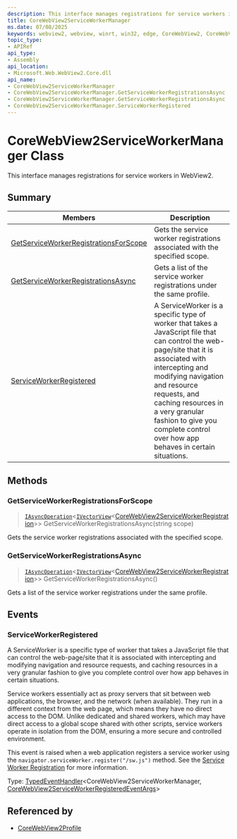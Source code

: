 ```yaml
---
description: This interface manages registrations for service workers in WebView2.
title: CoreWebView2ServiceWorkerManager
ms.date: 07/08/2025
keywords: webview2, webview, winrt, win32, edge, CoreWebView2, CoreWebView2Controller, browser control, edge html, CoreWebView2ServiceWorkerManager
topic_type:
- APIRef
api_type:
- Assembly
api_location:
- Microsoft.Web.WebView2.Core.dll
api_name:
- CoreWebView2ServiceWorkerManager
- CoreWebView2ServiceWorkerManager.GetServiceWorkerRegistrationsAsync
- CoreWebView2ServiceWorkerManager.GetServiceWorkerRegistrationsAsync
- CoreWebView2ServiceWorkerManager.ServiceWorkerRegistered
---
```


# CoreWebView2ServiceWorkerManager Class



This interface manages registrations for service workers in WebView2.


## Summary

Members|Description
--|--
[GetServiceWorkerRegistrationsForScope](#getserviceworkerregistrationsasync) | Gets the service worker registrations associated with the specified scope.
[GetServiceWorkerRegistrationsAsync](#getserviceworkerregistrationsasync) | Gets a list of the service worker registrations under the same profile.
[ServiceWorkerRegistered](#serviceworkerregistered) | A ServiceWorker is a specific type of worker that takes a JavaScript file that can control the web-page/site that it is associated with intercepting and modifying navigation and resource requests, and caching resources in a very granular fashion to give you complete control over how app behaves in certain situations.



## Methods

### GetServiceWorkerRegistrationsForScope

> [`IAsyncOperation`](/uwp/api/Windows.Foundation.IAsyncOperation-1)&lt;[`IVectorView`](/uwp/api/Windows.Foundation.Collections.IVectorView-1)&lt;[CoreWebView2ServiceWorkerRegistration](corewebview2serviceworkerregistration.md)&gt;&gt; GetServiceWorkerRegistrationsAsync(string scope)

Gets the service worker registrations associated with the specified scope.



### GetServiceWorkerRegistrationsAsync

> [`IAsyncOperation`](/uwp/api/Windows.Foundation.IAsyncOperation-1)&lt;[`IVectorView`](/uwp/api/Windows.Foundation.Collections.IVectorView-1)&lt;[CoreWebView2ServiceWorkerRegistration](corewebview2serviceworkerregistration.md)&gt;&gt; GetServiceWorkerRegistrationsAsync()

Gets a list of the service worker registrations under the same profile.


## Events

### ServiceWorkerRegistered

A ServiceWorker is a specific type of worker that takes a JavaScript file that can control the web-page/site that it is associated with intercepting and modifying navigation and resource requests, and caching resources in a very granular fashion to give you complete control over how app behaves in certain situations.

Service workers essentially act as proxy servers that sit between web applications, the browser, and the network (when available). They run in a different context from the web page, which means they have no direct access to the DOM. Unlike dedicated and shared workers, which may have direct access to a global scope shared with other scripts, service workers operate in isolation from the DOM, ensuring a more secure and controlled environment.

This event is raised when a web application registers a service worker using the `navigator.serviceWorker.register("/sw.js")` method. See the [Service Worker Registration](https://developer.mozilla.org/docs/Web/API/ServiceWorkerRegistration) for more information.


Type: [TypedEventHandler](/uwp/api/Windows.Foundation.TypedEventHandler-2)&lt;CoreWebView2ServiceWorkerManager, [CoreWebView2ServiceWorkerRegisteredEventArgs](corewebview2serviceworkerregisteredeventargs.md)&gt;



## Referenced by

- [CoreWebView2Profile](corewebview2profile.md)
